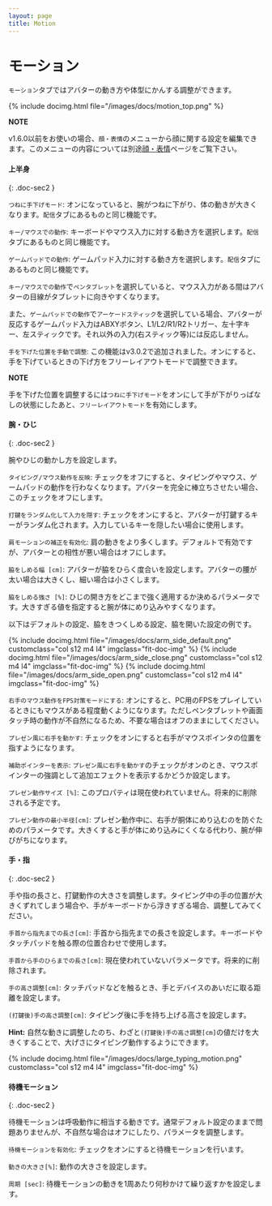 ```yaml
---
layout: page
title: Motion
---
```


# モーション

`モーション`タブではアバターの動き方や体型にかんする調整ができます。

{% include docimg.html file="/images/docs/motion_top.png" %}

<div class="note-area" markdown="1">

**NOTE**

v1.6.0以前をお使いの場合、`顔・表情`のメニューから顔に関する設定を編集できます。このメニューの内容については別途[顔・表情](../face)ページをご覧下さい。

</div>

#### 上半身
{: .doc-sec2 }

`つねに手下げモード`: オンになっていると、腕がつねに下がり、体の動きが大きくなります。`配信`タブにあるものと同じ機能です。

`キー/マウスでの動作`: キーボードやマウス入力に対する動き方を選択します。`配信`タブにあるものと同じ機能です。

`ゲームパッドでの動作`: ゲームパッド入力に対する動き方を選択します。`配信`タブにあるものと同じ機能です。

`キー/マウスでの動作`で`ペンタブレット`を選択していると、マウス入力がある間はアバターの目線がタブレットに向きやすくなります。

また、`ゲームパッドでの動作`で`アーケードスティック`を選択している場合、アバターが反応するゲームパッド入力はABXYボタン、L1/L2/R1/R2トリガー、左十字キー、左スティックです。それ以外の入力(右スティック等)には反応しません。

`手を下げた位置を手動で調整`: この機能はv3.0.2で追加されました。オンにすると、手を下げているときの下げ方をフリーレイアウトモードで調整できます。

<div class="note-area" markdown="1">

**NOTE**

手を下げた位置を調整するには`つねに手下げモード`をオンにして手が下がりっぱなしの状態にしたあと、`フリーレイアウトモード`を有効にします。

</div>


#### 腕・ひじ
{: .doc-sec2 }

腕やひじの動かし方を設定します。

`タイピング/マウス動作を反映`: チェックをオフにすると、タイピングやマウス、ゲームパッドの動作を行わなくなります。アバターを完全に棒立ちさせたい場合、このチェックをオフにします。

`打鍵をランダム化して入力を隠す`: チェックをオンにすると、アバターが打鍵するキーがランダム化されます。入力しているキーを隠したい場合に使用します。

`肩モーションの補正を有効化`: 肩の動きをより多くします。デフォルトで有効ですが、アバターとの相性が悪い場合はオフにします。

`脇をしめる幅 [cm]`: アバターが脇をひらく度合いを設定します。アバターの腰が太い場合は大きくし、細い場合は小さくします。

`脇をしめる強さ [%]`: ひじの開き方をどこまで強く適用するか決めるパラメータです。大きすぎる値を指定すると腕が体にめり込みやすくなります。

以下はデフォルトの設定、脇をきつくしめる設定、脇を開いた設定の例です。

<div class="row">
{% include docimg.html file="/images/docs/arm_side_default.png" customclass="col s12 m4 l4" imgclass="fit-doc-img" %}
{% include docimg.html file="/images/docs/arm_side_close.png" customclass="col s12 m4 l4" imgclass="fit-doc-img" %}
{% include docimg.html file="/images/docs/arm_side_open.png" customclass="col s12 m4 l4" imgclass="fit-doc-img" %}
</div>

`右手のマウス動作をFPS対策モードにする`: オンにすると、PC用のFPSをプレイしているときにもマウスがある程度動くようになります。ただしペンタブレットや画面タッチ時の動作が不自然になるため、不要な場合はオフのままにしてください。

`プレゼン風に右手を動かす`: チェックをオンにすると右手がマウスポインタの位置を指すようになります。

`補助ポインターを表示`: `プレゼン風に右手を動かす`のチェックがオンのとき、マウスポインターの強調として追加エフェクトを表示するかどうか設定します。

`プレゼン動作サイズ [%]`: このプロパティは現在使われていません。将来的に削除される予定です。

`プレゼン動作の最小半径[cm]`: プレゼン動作中に、右手が胴体にめり込むのを防ぐためのパラメータです。大きくすると手が体にめり込みにくくなる代わり、腕が伸びがちになります。


#### 手・指
{: .doc-sec2 }

手や指の長さと、打鍵動作の大きさを調整します。タイピング中の手の位置が大きくずれてしまう場合や、手がキーボードから浮きすぎる場合、調整してみてください。

`手首から指先までの長さ[cm]`: 手首から指先までの長さを設定します。キーボードやタッチパッドを触る際の位置合わせで使用します。

`手首から手のひらまでの長さ[cm]`: 現在使われていないパラメータです。将来的に削除されます。

`手の高さ調整[cm]`: タッチパッドなどを触るとき、手とデバイスのあいだに取る距離を設定します。

`(打鍵後)手の高さ調整[cm]`: タイピング後に手を持ち上げる高さを設定します。

**Hint:** 自然な動きに調整したのち、わざと`(打鍵後)手の高さ調整[cm]`の値だけを大きくすることで、大げさにタイピング動作するようにできます。

<div class="row">
{% include docimg.html file="/images/docs/large_typing_motion.png" customclass="col s12 m4 l4" imgclass="fit-doc-img" %}
</div>

#### 待機モーション
{: .doc-sec2 }

待機モーションは呼吸動作に相当する動きです。通常デフォルト設定のままで問題ありませんが、不自然な場合はオフにしたり、パラメータを調整します。

`待機モーションを有効化`: チェックをオンにすると待機モーションを行います。

`動きの大きさ[%]`: 動作の大きさを設定します。

`周期 [sec]`: 待機モーションの動きを1周あたり何秒かけて繰り返すかを設定します。
